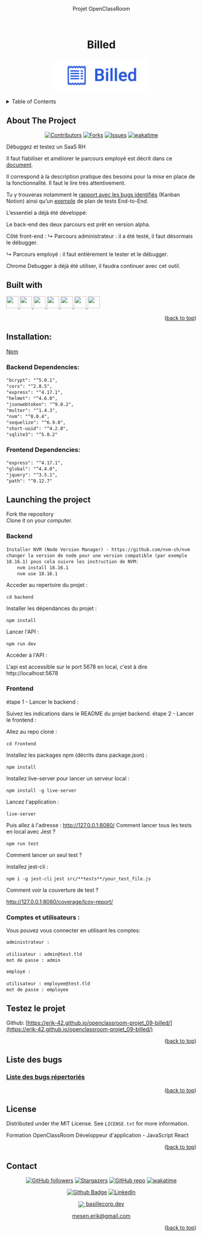 <div align="center">
<p>Projet OpenClassRoom</p>
</div>
<a name="readme-top"></a>

<!-- PROJECT LOGO -->
<br />
<div align="center">
  <h1>Billed</h1>
  <a href="https://github.com/Erik-42">
    <img src="./frontend/src/assets/images/logo/logo-billed.png" alt="Logo Billed" width="250">
  </a>
</div>
<p></p>

<!-- TABLE OF CONTENTS -->
<details>
  <summary>Table of Contents</summary>
  <ol>
    <li> <a href="#about-the-project">About The Project</a></li>
    <li><a href="#built-with">Built With</a></li>
    <li><a href="#testez-le-projet">Testez le projet</a></li>
    <li><a href="#license">License</a></li>
    <li><a href="#contact">Contact</a></li>
  </ol>
</details>

<!-- ABOUT THE PROJECT -->

## About The Project

<div align="center">

[![Contributors][contributors-shield]][contributors-url]
[![Forks][forks-shield]][forks-url]
[![Issues][issues-shield]][issues-url]
[![wakatime](https://wakatime.com/badge/github/Erik-42/openclassroom-projet_09-billed.svg)](https://wakatime.com/badge/github/Erik-42/openclassroom-projet_09-billed)

</div>

Débuggez et testez un SaaS RH

<p></p>
Il faut fiabiliser et améliorer le parcours employé est décrit dans ce <a href="./Documentions-projet/Billed+-+Description+des+fonctionnalités.pdf">document</a>.

Il correspond à la description pratique des besoins pour la mise en place de la fonctionnalité. Il faut le lire très attentivement.

Tu y trouveras notamment le <a href="https://openclassrooms.notion.site/a7a612fc166747e78d95aa38106a55ec?v=2a8d3553379c4366b6f66490ab8f0b90">rapport avec les bugs identifiés</a> (Kanban Notion) ainsi qu’un <a href="[text](Documentions-projet/Billed+-+E2E+parcours+administrateur.docx)">exemple</a> de plan de tests End-to-End.

L’essentiel a déjà été développé:

Le back-end des deux parcours est prêt en version alpha.

Côté front-end :
↳ Parcours administrateur : il a été testé, il faut désormais le débugger.

↳ Parcours employé : il faut entièrement le tester et le débugger.

Chrome Debugger à déjà été utiliser, il faudra continuer avec cet outil.

## Built with

<p> </p>
<a href=https://github.com/Erik-42?tab=repositories&q=&type=&language=html&sort= > <img width ='32px' height='32px' src ='https://raw.githubusercontent.com/rahulbanerjee26/githubAboutMeGenerator/main/icons/html.svg'> </a>
<a href=https://github.com/Erik-42?tab=repositories&q=&type=&language=css&sort= > <img width ='32px' height='32px' src ='https://raw.githubusercontent.com/rahulbanerjee26/githubAboutMeGenerator/main/icons/css.svg'> </a>
<a href= https://github.com/Erik-42?tab=repositories&q=&type=&language=sass&sort= > <img width ='32px' height='32px' src ='https://raw.githubusercontent.com/rahulbanerjee26/githubAboutMeGenerator/main/icons/sass.svg'> </a>
<a href=https://github.com/Erik-42?tab=repositories&q=&type=&language=javascript&sort= > <img width ='32px' height='32px' src ='https://raw.githubusercontent.com/rahulbanerjee26/githubAboutMeGenerator/main/icons/javascript.svg'> </a>
<a href=https://github.com/Erik-42?tab=repositories&q=&type=&language=reactjs&sort= > <img width ='32px' height='32px' src ='https://raw.githubusercontent.com/rahulbanerjee26/githubAboutMeGenerator/main/icons/reactjs.svg'> </a>
<a href=https://github.com/Erik-42?tab=repositories&q=&type=&language=reactjs&sort= > <img width ='32px' height='32px' src ='https://raw.githubusercontent.com/rahulbanerjee26/githubAboutMeGenerator/main/icons/jest.svg'> </a>
<a href= https://github.com/Erik-42?tab=repositories&q=&type=&language=github&sort= > <img width ='32px' height='32px' src ='https://raw.githubusercontent.com/rahulbanerjee26/githubAboutMeGenerator/main/icons/github.svg'> </a>

<p align="right">(<a href="#readme-top">back to top</a>)</p>

## Installation:

<div>
</div>
<div>
<a href=https://npmjs.com>Npm</a>
</div>

### Backend Dependencies:

    "bcrypt": "^5.0.1",
    "cors": "^2.8.5",
    "express": "^4.17.1",
    "helmet": "^4.6.0",
    "jsonwebtoken": "^9.0.2",
    "multer": "^1.4.3",
    "nvm": "^0.0.4",
    "sequelize": "^6.9.0",
    "short-uuid": "^4.2.0",
    "sqlite3": "^5.0.2"

### Frontend Dependencies:

    "express": "^4.17.1",
    "global": "^4.4.0",
    "jquery": "^3.5.1",
    "path": "^0.12.7"

## Launching the project

Fork the repository<br>
Clone it on your computer.

### Backend

    Installer NVM (Node Version Manager) - https://github.com/nvm-sh/nvm
    changer la version de node pour une version compatible (par exemple 18.16.1) pous cela suivre les instruction de NVM:
        nvm install 18.16.1
        nvm use 18.16.1

Acceder au repertoire du projet :

`cd backend`

Installer les dépendances du projet :

`npm install`

Lancer l'API :

`npm run dev`

Accéder à l'API :

L'api est accessible sur le port 5678 en local, c'est à dire http://localhost:5678

### Frontend

étape 1 - Lancer le backend :

Suivez les indications dans le README du projet backend.
étape 2 - Lancer le frontend :

Allez au repo cloné :

`cd frontend`

Installez les packages npm (décrits dans package.json) :

`npm install`

Installez live-server pour lancer un serveur local :

`npm install -g live-server`

Lancez l'application :

`live-server`

Puis allez à l'adresse : http://127.0.0.1:8080/
Comment lancer tous les tests en local avec Jest ?

`npm run test`

Comment lancer un seul test ?

Installez jest-cli :

`npm i -g jest-cli`
`jest src/**tests**/your_test_file.js`

Comment voir la couverture de test ?

http://127.0.0.1:8080/coverage/lcov-report/

### Comptes et utilisateurs :

Vous pouvez vous connecter en utilisant les comptes:

    administrateur :

    utilisateur : admin@test.tld
    mot de passe : admin

<p></p>

    employé :

    utilisateur : employee@test.tld
    mot de passe : employee

## Testez le projet

Github: [https://erik-42.github.io/openclassroom-projet_09-billed/](https://erik-42.github.io/openclassroom-projet_09-billed/)

<p align="right">(<a href="#readme-top">back to top</a>)</p>

## Liste des bugs

### <a href="./Frontend/bugs-list.md">Liste des bugs répertoriés</a>

<p align="right">(<a href="#readme-top">back to top</a>)</p>

## License

Distributed under the MIT License. See `LICENSE.txt` for more information.

Formation OpenClassRoom Développeur d'application - JavaScript React

<p align="right">(<a href="#readme-top">back to top</a>)</p>

## Contact

<div align="center">

[![GitHub followers][github followers-shield]][github followers-url]
[![Stargazers][stars-shield]][stars-url]
[![GitHub repo][github repo-shield]][github repo-url]
[![wakatime](https://wakatime.com/badge/user/f84d00d8-fee3-4ca3-803d-3daa3c7053a5.svg)](https://wakatime.com/@f84d00d8-fee3-4ca3-803d-3daa3c7053a5)

[![Github Badge][github badge-shield]][github badge-url]
[![LinkedIn][linkedin-shield]][linkedin-url]

<a href = 'https://basillecorp.dev'> <img width = '32px' align= 'center' src="https://raw.githubusercontent.com/rahulbanerjee26/githubAboutMeGenerator/main/icons/portfolio.png"/> basillecorp.dev</a>

mesen.erik@gmail.com

</div>

<p align="right">(<a href="#readme-top">back to top</a>)</p>

<!-- MARKDOWN LINKS & IMAGES -->
<!-- https://www.markdownguide.org/basic-syntax/#reference-style-links -->

[product-screenshot]: ./images/screenshot.png
[wakatime-shield]: https://wakatime.com/badge/user/f84d00d8-fee3-4ca3-803d-3daa3c7053a5.svg
[wakatime-url]: https://wakatime.com/@f84d00d8-fee3-4ca3-803d-3daa3c7053a5
[github badge-shield]: https://img.shields.io/badge/Github-Erik--42-155?style=for-the-badge&logo=github
[github badge-url]: https://github.com/Erik-42
[github repo-shield]: https://img.shields.io/badge/Repositories-48-blue
[github repo-url]: https://github.com/Erik-42/Erik-42?tab=repositories
[github repo file count (file type)-shield]: https://img.shields.io/github/directory-file-count/Erik-42/openclassroom-projet_09-billed
[github repo file count (file type)-url]: https://github.com/directory-file-count/Erik-42/openclassroom-projet_09-billed
[github followers-shield]: https://img.shields.io/github/followers/Erik-42
[github followers-url]: https://github.com/followers/Erik-42
[github all releases-shield]: https://github.com/Erik-42/openclassroom-projet_09-billed/total
[github all releases-url]: https://github.com/Erik-42/openclassroom-projet_09-billed/releases
[github repo size-shield]: https://img.shields.io/github/repo-size/Erik-42/openclassroom-projet_09-billed
[github repo size-url]: https://github.com/Erik-42/openclassroom-projet_09-billed
[contributors-shield]: https://img.shields.io/github/contributors/Erik-42/openclassroom-projet_09-billed
[contributors-url]: https://github.com/Erik-42/openclassroom-projet_09-billed/graphs/contributors
[forks-shield]: https://img.shields.io/github/forks/Erik-42/openclassroom-projet_09-billed
[forks-url]: https://github.com/Erik-42/openclassroom-projet_09-billed/forks
[stars-shield]: https://img.shields.io/github/stars/Erik-42
[stars-url]: https://github.com/Erik-42?tab=stars
[issues-shield]: https://img.shields.io/github/issues-raw/Erik-42/openclassroom-projet_09-billed
[issues-url]: https://github.com/Erik-42/openclassroom-projet_09-billed/issues
[license-shield]: https://img.shields.io/github/license/Erik-42/openclassroom-projet_09-billed
[license-url]: https://github.com/Erik-42/openclassroom-projet_09-billed/blob/master/LICENSE.txt
[linkedin-shield]: https://img.shields.io/badge/-LinkedIn-black.svg?style=for-the-badge&logo=linkedin&colorB=555
[linkedin-url]: https://www.linkedin.com/in/erik-mesen/
[html-shield]: https://img.shields.io/badge/-LinkedIn-black.svg?style=for-the-badge&logo=linkedin&colorB=555
[html-url]: https://html.spec.whatwg.org/
[css-shield]: https://img.shields.io/badge/-LinkedIn-black.svg?style=for-the-badge&logo=linkedin&colorB=555
[css-url]: https://www.w3.org/TR/CSS/#css
[javascript-shield]: https://img.shields.io/badge/-LinkedIn-black.svg?style=for-the-badge&logo=linkedin&colorB=555
[javascript-url]: https://www.ecma-international.org/publications-and-standards/standards/ecma-262/
